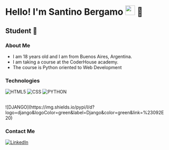 <h1>Hello! I'm Santino Bergamo <img src="https://raw.githubusercontent.com/iampavangandhi/iampavangandhi/master/gifs/Hi.gif" width="30px"> 🚀</h1>
<h2>Student 🎨</h2>

### About Me
- I am 18 years old and I am from Buenos Aires, Argentina.
- I am taking a course at the CoderHouse academy.
- The course is Python oriented to Web Development

### Technologies
  ![HTML5](https://img.shields.io/badge/-HTML5-333333?style=flat&logo=HTML5)
  ![CSS](https://img.shields.io/badge/-CSS-333333?style=flat&logo=CSS3&logoColor=1572B6)
  ![PYTHON](https://img.shields.io/badge/python-3670A0?style=for-the-badge&logo=python&logoColor=ffdd54)

  <br/>
![DJANGO](https://img.shields.io/pypi/l/d?logo=django&logoColor=green&label=Django&color=green&link=%23092E20)

### Contact Me
<a href="[https://www.linkedin.com/in/maurovera/](https://www.linkedin.com/in/santino-bergamo-934475267/)"><img alt="LinkedIn" src="https://img.shields.io/badge/LinkedIn-Mauro%20Vera-blue?style=flat-square&logo=linkedin"></a>


